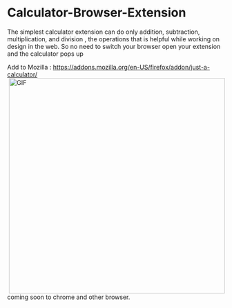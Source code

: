 # Calculator-Browser-Extension<img src="https://addons.cdn.mozilla.net/user-media/addon_icons/2684/2684964-64.png?modified=c637dfef" alt=""/>
The simplest calculator extension can do only addition, subtraction, multiplication, and division , the operations that is helpful while working on design in the web. So no need to switch your browser open your extension and the calculator pops up


Add to Mozilla : https://addons.mozilla.org/en-US/firefox/addon/just-a-calculator/
<img align="right" alt="GIF" src="https://media.discordapp.net/attachments/765973145852575746/805779359989760000/calc1.gif" width="500" height="500" />

coming soon to chrome and other browser.
